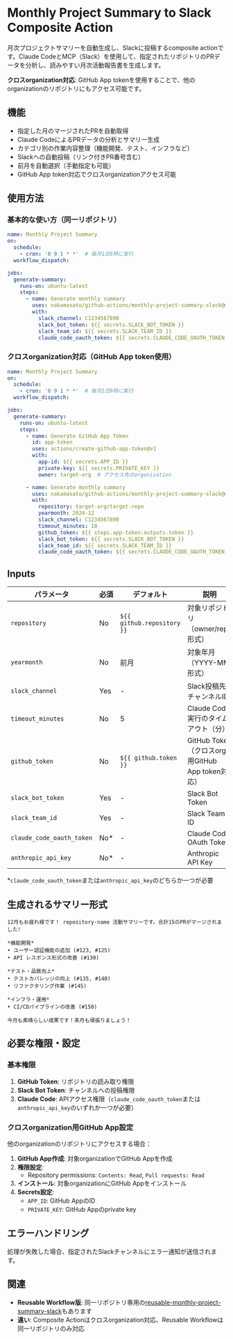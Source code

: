# Monthly Project Summary to Slack Composite Action

月次プロジェクトサマリーを自動生成し、Slackに投稿するcomposite actionです。Claude CodeとMCP（Slack）を使用して、指定されたリポジトリのPRデータを分析し、読みやすい月次活動報告書を生成します。

**クロスorganization対応**: GitHub App tokenを使用することで、他のorganizationのリポジトリにもアクセス可能です。

## 機能

- 指定した月のマージされたPRを自動取得
- Claude CodeによるPRデータの分析とサマリー生成
- カテゴリ別の作業内容整理（機能開発、テスト、インフラなど）
- Slackへの自動投稿（リンク付きPR番号含む）
- 前月を自動選択（手動指定も可能）
- GitHub App token対応でクロスorganizationアクセス可能

## 使用方法

### 基本的な使い方（同一リポジトリ）

```yaml
name: Monthly Project Summary
on:
  schedule:
    - cron: '0 9 1 * *'  # 毎月1日9時に実行
  workflow_dispatch:

jobs:
  generate-summary:
    runs-on: ubuntu-latest
    steps:
      - name: Generate monthly summary
        uses: nakamasato/github-actions/monthly-project-summary-slack@main
        with:
          slack_channel: C1234567890
          slack_bot_token: ${{ secrets.SLACK_BOT_TOKEN }}
          slack_team_id: ${{ secrets.SLACK_TEAM_ID }}
          claude_code_oauth_token: ${{ secrets.CLAUDE_CODE_OAUTH_TOKEN }}
```

### クロスorganization対応（GitHub App token使用）

```yaml
name: Monthly Project Summary
on:
  schedule:
    - cron: '0 9 1 * *'  # 毎月1日9時に実行
  workflow_dispatch:

jobs:
  generate-summary:
    runs-on: ubuntu-latest
    steps:
      - name: Generate GitHub App Token
        id: app-token
        uses: actions/create-github-app-token@v1
        with:
          app-id: ${{ secrets.APP_ID }}
          private-key: ${{ secrets.PRIVATE_KEY }}
          owner: target-org  # アクセス先のorganization

      - name: Generate monthly summary
        uses: nakamasato/github-actions/monthly-project-summary-slack@main
        with:
          repository: target-org/target-repo
          yearmonth: 2024-12
          slack_channel: C1234567890
          timeout_minutes: 10
          github_token: ${{ steps.app-token.outputs.token }}
          slack_bot_token: ${{ secrets.SLACK_BOT_TOKEN }}
          slack_team_id: ${{ secrets.SLACK_TEAM_ID }}
          claude_code_oauth_token: ${{ secrets.CLAUDE_CODE_OAUTH_TOKEN }}
```

## Inputs

| パラメータ | 必須 | デフォルト | 説明 |
|-----------|------|-----------|------|
| `repository` | No | `${{ github.repository }}` | 対象リポジトリ（owner/repo形式） |
| `yearmonth` | No | 前月 | 対象年月（YYYY-MM形式） |
| `slack_channel` | Yes | - | Slack投稿先チャンネルID |
| `timeout_minutes` | No | 5 | Claude Code実行のタイムアウト（分） |
| `github_token` | No | `${{ github.token }}` | GitHub Token（クロスorg用GitHub App token対応） |
| `slack_bot_token` | Yes | - | Slack Bot Token |
| `slack_team_id` | Yes | - | Slack Team ID |
| `claude_code_oauth_token` | No* | - | Claude Code OAuth Token |
| `anthropic_api_key` | No* | - | Anthropic API Key |

*`claude_code_oauth_token`または`anthropic_api_key`のどちらか一つが必要

## 生成されるサマリー形式

```
12月もお疲れ様です！ repository-name 活動サマリーです。合計15のPRがマージされました!

*機能開発*
• ユーザー認証機能の追加 (#123, #125)
• API レスポンス形式の改善 (#130)

*テスト・品質向上*
• テストカバレッジの向上 (#135, #140)
• リファクタリング作業 (#145)

*インフラ・運用*
• CI/CDパイプラインの改善 (#150)

今月も素晴らしい成果です！来月も頑張りましょう！
```

## 必要な権限・設定

### 基本権限
1. **GitHub Token**: リポジトリの読み取り権限
2. **Slack Bot Token**: チャンネルへの投稿権限
3. **Claude Code**: APIアクセス権限（`claude_code_oauth_token`または`anthropic_api_key`のいずれか一つが必要）

### クロスorganization用GitHub App設定
他のorganizationのリポジトリにアクセスする場合：

1. **GitHub App作成**: 対象organizationでGitHub Appを作成
2. **権限設定**:
   - Repository permissions: `Contents: Read`, `Pull requests: Read`
3. **インストール**: 対象organizationにGitHub Appをインストール
4. **Secrets設定**:
   - `APP_ID`: GitHub AppのID
   - `PRIVATE_KEY`: GitHub Appのprivate key

## エラーハンドリング

処理が失敗した場合、指定されたSlackチャンネルにエラー通知が送信されます。

## 関連

- **Reusable Workflow版**: 同一リポジトリ専用の[reusable-monthly-project-summary-slack](../.github/workflows/reusable-monthly-project-summary-slack.md)もあります
- **違い**: Composite Actionはクロスorganization対応、Reusable Workflowは同一リポジトリのみ対応
